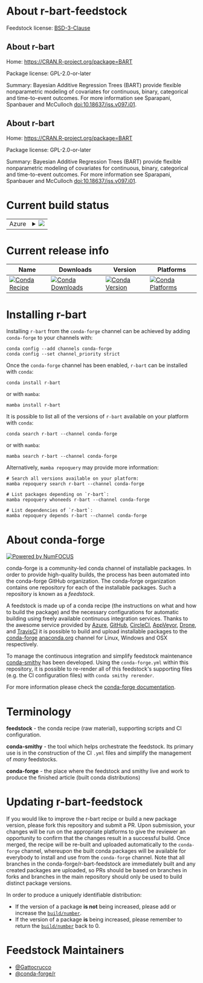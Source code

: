 About r-bart-feedstock
======================

Feedstock license: [BSD-3-Clause](https://github.com/conda-forge/r-bart-feedstock/blob/main/LICENSE.txt)


About r-bart
------------

Home: https://CRAN.R-project.org/package=BART

Package license: GPL-2.0-or-later

Summary: Bayesian Additive Regression Trees (BART) provide flexible nonparametric modeling of covariates for continuous, binary, categorical and time-to-event outcomes.  For more information see Sparapani, Spanbauer and McCulloch <doi:10.18637/jss.v097.i01>.

About r-bart
------------

Home: https://CRAN.R-project.org/package=BART

Package license: GPL-2.0-or-later

Summary: Bayesian Additive Regression Trees (BART) provide flexible nonparametric modeling of covariates for continuous, binary, categorical and time-to-event outcomes.  For more information see Sparapani, Spanbauer and McCulloch <doi:10.18637/jss.v097.i01>.

Current build status
====================


<table>
    
  <tr>
    <td>Azure</td>
    <td>
      <details>
        <summary>
          <a href="https://dev.azure.com/conda-forge/feedstock-builds/_build/latest?definitionId=21710&branchName=main">
            <img src="https://dev.azure.com/conda-forge/feedstock-builds/_apis/build/status/r-bart-feedstock?branchName=main">
          </a>
        </summary>
        <table>
          <thead><tr><th>Variant</th><th>Status</th></tr></thead>
          <tbody><tr>
              <td>linux_64_r_base4.3</td>
              <td>
                <a href="https://dev.azure.com/conda-forge/feedstock-builds/_build/latest?definitionId=21710&branchName=main">
                  <img src="https://dev.azure.com/conda-forge/feedstock-builds/_apis/build/status/r-bart-feedstock?branchName=main&jobName=linux&configuration=linux%20linux_64_r_base4.3" alt="variant">
                </a>
              </td>
            </tr><tr>
              <td>linux_64_r_base4.4</td>
              <td>
                <a href="https://dev.azure.com/conda-forge/feedstock-builds/_build/latest?definitionId=21710&branchName=main">
                  <img src="https://dev.azure.com/conda-forge/feedstock-builds/_apis/build/status/r-bart-feedstock?branchName=main&jobName=linux&configuration=linux%20linux_64_r_base4.4" alt="variant">
                </a>
              </td>
            </tr><tr>
              <td>osx_64_r_base4.3</td>
              <td>
                <a href="https://dev.azure.com/conda-forge/feedstock-builds/_build/latest?definitionId=21710&branchName=main">
                  <img src="https://dev.azure.com/conda-forge/feedstock-builds/_apis/build/status/r-bart-feedstock?branchName=main&jobName=osx&configuration=osx%20osx_64_r_base4.3" alt="variant">
                </a>
              </td>
            </tr><tr>
              <td>osx_64_r_base4.4</td>
              <td>
                <a href="https://dev.azure.com/conda-forge/feedstock-builds/_build/latest?definitionId=21710&branchName=main">
                  <img src="https://dev.azure.com/conda-forge/feedstock-builds/_apis/build/status/r-bart-feedstock?branchName=main&jobName=osx&configuration=osx%20osx_64_r_base4.4" alt="variant">
                </a>
              </td>
            </tr><tr>
              <td>osx_arm64_r_base4.3</td>
              <td>
                <a href="https://dev.azure.com/conda-forge/feedstock-builds/_build/latest?definitionId=21710&branchName=main">
                  <img src="https://dev.azure.com/conda-forge/feedstock-builds/_apis/build/status/r-bart-feedstock?branchName=main&jobName=osx&configuration=osx%20osx_arm64_r_base4.3" alt="variant">
                </a>
              </td>
            </tr><tr>
              <td>osx_arm64_r_base4.4</td>
              <td>
                <a href="https://dev.azure.com/conda-forge/feedstock-builds/_build/latest?definitionId=21710&branchName=main">
                  <img src="https://dev.azure.com/conda-forge/feedstock-builds/_apis/build/status/r-bart-feedstock?branchName=main&jobName=osx&configuration=osx%20osx_arm64_r_base4.4" alt="variant">
                </a>
              </td>
            </tr><tr>
              <td>win_64_r_base4.3</td>
              <td>
                <a href="https://dev.azure.com/conda-forge/feedstock-builds/_build/latest?definitionId=21710&branchName=main">
                  <img src="https://dev.azure.com/conda-forge/feedstock-builds/_apis/build/status/r-bart-feedstock?branchName=main&jobName=win&configuration=win%20win_64_r_base4.3" alt="variant">
                </a>
              </td>
            </tr><tr>
              <td>win_64_r_base4.4</td>
              <td>
                <a href="https://dev.azure.com/conda-forge/feedstock-builds/_build/latest?definitionId=21710&branchName=main">
                  <img src="https://dev.azure.com/conda-forge/feedstock-builds/_apis/build/status/r-bart-feedstock?branchName=main&jobName=win&configuration=win%20win_64_r_base4.4" alt="variant">
                </a>
              </td>
            </tr>
          </tbody>
        </table>
      </details>
    </td>
  </tr>
</table>

Current release info
====================

| Name | Downloads | Version | Platforms |
| --- | --- | --- | --- |
| [![Conda Recipe](https://img.shields.io/badge/recipe-r--bart-green.svg)](https://anaconda.org/conda-forge/r-bart) | [![Conda Downloads](https://img.shields.io/conda/dn/conda-forge/r-bart.svg)](https://anaconda.org/conda-forge/r-bart) | [![Conda Version](https://img.shields.io/conda/vn/conda-forge/r-bart.svg)](https://anaconda.org/conda-forge/r-bart) | [![Conda Platforms](https://img.shields.io/conda/pn/conda-forge/r-bart.svg)](https://anaconda.org/conda-forge/r-bart) |

Installing r-bart
=================

Installing `r-bart` from the `conda-forge` channel can be achieved by adding `conda-forge` to your channels with:

```
conda config --add channels conda-forge
conda config --set channel_priority strict
```

Once the `conda-forge` channel has been enabled, `r-bart` can be installed with `conda`:

```
conda install r-bart
```

or with `mamba`:

```
mamba install r-bart
```

It is possible to list all of the versions of `r-bart` available on your platform with `conda`:

```
conda search r-bart --channel conda-forge
```

or with `mamba`:

```
mamba search r-bart --channel conda-forge
```

Alternatively, `mamba repoquery` may provide more information:

```
# Search all versions available on your platform:
mamba repoquery search r-bart --channel conda-forge

# List packages depending on `r-bart`:
mamba repoquery whoneeds r-bart --channel conda-forge

# List dependencies of `r-bart`:
mamba repoquery depends r-bart --channel conda-forge
```


About conda-forge
=================

[![Powered by
NumFOCUS](https://img.shields.io/badge/powered%20by-NumFOCUS-orange.svg?style=flat&colorA=E1523D&colorB=007D8A)](https://numfocus.org)

conda-forge is a community-led conda channel of installable packages.
In order to provide high-quality builds, the process has been automated into the
conda-forge GitHub organization. The conda-forge organization contains one repository
for each of the installable packages. Such a repository is known as a *feedstock*.

A feedstock is made up of a conda recipe (the instructions on what and how to build
the package) and the necessary configurations for automatic building using freely
available continuous integration services. Thanks to the awesome service provided by
[Azure](https://azure.microsoft.com/en-us/services/devops/), [GitHub](https://github.com/),
[CircleCI](https://circleci.com/), [AppVeyor](https://www.appveyor.com/),
[Drone](https://cloud.drone.io/welcome), and [TravisCI](https://travis-ci.com/)
it is possible to build and upload installable packages to the
[conda-forge](https://anaconda.org/conda-forge) [anaconda.org](https://anaconda.org/)
channel for Linux, Windows and OSX respectively.

To manage the continuous integration and simplify feedstock maintenance
[conda-smithy](https://github.com/conda-forge/conda-smithy) has been developed.
Using the ``conda-forge.yml`` within this repository, it is possible to re-render all of
this feedstock's supporting files (e.g. the CI configuration files) with ``conda smithy rerender``.

For more information please check the [conda-forge documentation](https://conda-forge.org/docs/).

Terminology
===========

**feedstock** - the conda recipe (raw material), supporting scripts and CI configuration.

**conda-smithy** - the tool which helps orchestrate the feedstock.
                   Its primary use is in the construction of the CI ``.yml`` files
                   and simplify the management of *many* feedstocks.

**conda-forge** - the place where the feedstock and smithy live and work to
                  produce the finished article (built conda distributions)


Updating r-bart-feedstock
=========================

If you would like to improve the r-bart recipe or build a new
package version, please fork this repository and submit a PR. Upon submission,
your changes will be run on the appropriate platforms to give the reviewer an
opportunity to confirm that the changes result in a successful build. Once
merged, the recipe will be re-built and uploaded automatically to the
`conda-forge` channel, whereupon the built conda packages will be available for
everybody to install and use from the `conda-forge` channel.
Note that all branches in the conda-forge/r-bart-feedstock are
immediately built and any created packages are uploaded, so PRs should be based
on branches in forks and branches in the main repository should only be used to
build distinct package versions.

In order to produce a uniquely identifiable distribution:
 * If the version of a package **is not** being increased, please add or increase
   the [``build/number``](https://docs.conda.io/projects/conda-build/en/latest/resources/define-metadata.html#build-number-and-string).
 * If the version of a package **is** being increased, please remember to return
   the [``build/number``](https://docs.conda.io/projects/conda-build/en/latest/resources/define-metadata.html#build-number-and-string)
   back to 0.

Feedstock Maintainers
=====================

* [@Gattocrucco](https://github.com/Gattocrucco/)
* [@conda-forge/r](https://github.com/conda-forge/r/)

